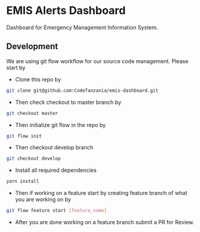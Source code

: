 # EMIS Alerts Dashboard



Dashboard for Emergency Management Information System.

## Development

We are using git flow workflow for our source code management. Please start by

- Clone this repo by

```sh
git clone git@github.com:CodeTanzania/emis-dashboard.git
```

- Then check checkout to master branch by

```sh
git checkout master
```

- Then initialize git flow in the repo by

```sh
git flow init
```

- Then checkout develop branch

```sh
git checkout develop
```

- Install all required dependencies

```sh
yarn install
```

- Then if working on a feature start by creating feature branch of what you are working on by

```sh
git flow feature start [feature_name]
```

- After you are done working on a feature branch submit a PR for Review.
